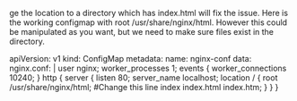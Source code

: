 ge the location to a directory which has index.html will fix the issue. Here is the working configmap with root   /usr/share/nginx/html. However this could be manipulated as you want, but we need to make sure files exist in the directory.


apiVersion: v1
kind: ConfigMap
metadata:
  name: nginx-conf
data:
  nginx.conf: |
    user nginx;
    worker_processes  1;
    events {
      worker_connections  10240;
    }
    http {
      server {
          listen       80;
          server_name  localhost;
          location / {
            root   /usr/share/nginx/html; #Change this line
            index  index.html index.htm;
        }
      }
    }
